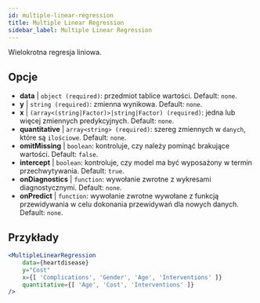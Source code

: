 ```yaml
---
id: multiple-linear-regression
title: Multiple Linear Regression
sidebar_label: Multiple Linear Regression
---
```


Wielokrotna regresja liniowa.

## Opcje

* __data__ | `object (required)`: przedmiot tablice wartości. Default: `none`.
* __y__ | `string (required)`: zmienna wynikowa. Default: `none`.
* __x__ | `(array<(string|Factor)>|string|Factor) (required)`: jedna lub więcej zmiennych predykcyjnych. Default: `none`.
* __quantitative__ | `array<string> (required)`: szereg zmiennych w `danych`, które są `ilościowe`. Default: `none`.
* __omitMissing__ | `boolean`: kontroluje, czy należy pominąć brakujące wartości. Default: `false`.
* __intercept__ | `boolean`: kontroluje, czy model ma być wyposażony w termin przechwytywania. Default: `true`.
* __onDiagnostics__ | `function`: wywołanie zwrotne z wykresami diagnostycznymi. Default: `none`.
* __onPredict__ | `function`: wywołanie zwrotne wywołane z funkcją przewidywania w celu dokonania przewidywań dla nowych danych. Default: `none`.


## Przykłady

```jsx live
<MultipleLinearRegression 
    data={heartdisease} 
    y="Cost"
    x={[ 'Complications', 'Gender', 'Age', 'Interventions' ]}
    quantitative={[ 'Age', 'Cost', 'Interventions' ]}
/>
```

